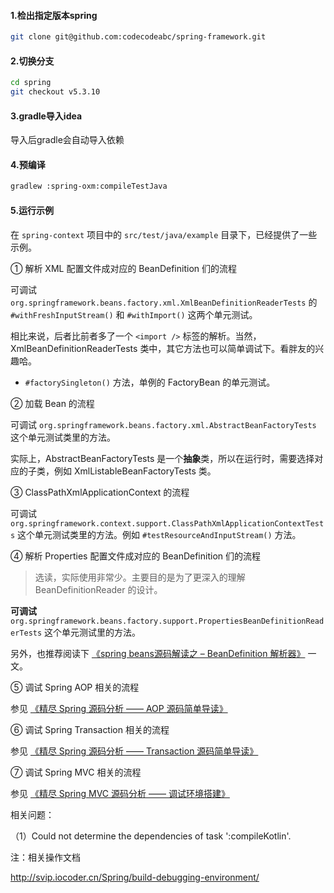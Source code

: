 #### 1.检出指定版本spring

```bash
git clone git@github.com:codecodeabc/spring-framework.git
```

#### 2.切换分支

```bash
cd spring
git checkout v5.3.10
```

#### 3.gradle导入idea

导入后gradle会自动导入依赖

#### 4.预编译

```bash
gradlew :spring-oxm:compileTestJava
```

#### 5.运行示例

在 `spring-context` 项目中的 `src/test/java/example` 目录下，已经提供了一些示例。

① 解析 XML 配置文件成对应的 BeanDefinition 们的流程

可调试 `org.springframework.beans.factory.xml.XmlBeanDefinitionReaderTests` 的 `#withFreshInputStream()` 和 `#withImport()` 这两个单元测试。

相比来说，后者比前者多了一个 `<import />` 标签的解析。当然，XmlBeanDefinitionReaderTests 类中，其它方法也可以简单调试下。看胖友的兴趣哈。

- `#factorySingleton()` 方法，单例的 FactoryBean 的单元测试。

② 加载 Bean 的流程

可调试 `org.springframework.beans.factory.xml.AbstractBeanFactoryTests` 这个单元测试类里的方法。

实际上，AbstractBeanFactoryTests 是一个**抽象**类，所以在运行时，需要选择对应的子类，例如 XmlListableBeanFactoryTests 类。

③ ClassPathXmlApplicationContext 的流程

可调试 `org.springframework.context.support.ClassPathXmlApplicationContextTests` 这个单元测试类里的方法。例如 `#testResourceAndInputStream()` 方法。

④ 解析 Properties 配置文件成对应的 BeanDefinition 们的流程

> 选读，实际使用非常少。主要目的是为了更深入的理解 BeanDefinitionReader 的设计。

**可调试** `org.springframework.beans.factory.support.PropertiesBeanDefinitionReaderTests` 这个单元测试里的方法。

另外，也推荐阅读下 [《spring beans源码解读之 – BeanDefinition 解析器》](https://www.bbsmax.com/A/KE5QLe8PJL/) 一文。

⑤ 调试 Spring AOP 相关的流程

参见 [《精尽 Spring 源码分析 —— AOP 源码简单导读》](http://svip.iocoder.cn/Spring/aop-simple-intro)

⑥ 调试 Spring Transaction 相关的流程

参见 [《精尽 Spring 源码分析 —— Transaction 源码简单导读》](http://svip.iocoder.cn/Spring/transaction-simple-intro)

⑦ 调试 Spring MVC 相关的流程

参见 [《精尽 Spring MVC 源码分析 —— 调试环境搭建》](http://svip.iocoder.cn/Spring-MVC/build-debugging-environment)



相关问题：

（1）Could not determine the dependencies of task ':compileKotlin'.





注：相关操作文档

http://svip.iocoder.cn/Spring/build-debugging-environment/